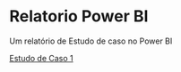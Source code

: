 # Relatorio Power BI
Um relatório de Estudo de caso no Power BI

[Estudo de Caso 1](https://app.powerbi.com/view?r=eyJrIjoiMTY3NzE4NDUtYWQ4My00OGRjLWEzMzYtYzk0Y2NmMjM5MzVkIiwidCI6ImI4YTBkZWFlLTY5MzMtNGExNy1iZWYxLTlhZDE5N2YwMzgyMyJ9&pageName=ReportSection)
